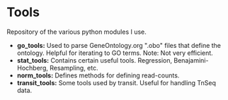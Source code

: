 # Tools
Repository of the various python modules I use.

 * **go_tools:** Used to parse GeneOntology.org  ".obo" files that define the ontology. Helpful for iterating to GO terms. Note: Not very efficient.
 * **stat_tools:** Contains certain useful tools. Regression, Benajamini-Hochberg, Resampling, etc.
 * **norm_tools:** Defines methods for defining read-counts.
 * **transit_tools:** Some tools used by transit. Useful for handling TnSeq data. 
